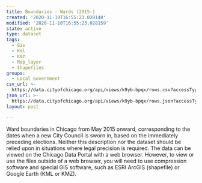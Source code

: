 ```yaml
---
title: Boundaries - Wards (2015-)
created: '2020-11-10T16:55:23.028148'
modified: '2020-11-10T16:55:23.028159'
state: active
type: dataset
tags:
  - Gis
  - Kml
  - Kmz
  - Map_layer
  - Shapefiles
groups:
  - Local Government
csv_url: >-
  https://data.cityofchicago.org/api/views/k9yb-bpqx/rows.csv?accessType=DOWNLOAD
json_url: >-
  https://data.cityofchicago.org/api/views/k9yb-bpqx/rows.json?accessType=DOWNLOAD
layout: post

---
```

Ward boundaries in Chicago from May 2015 onward, corresponding to the dates when a new City Council is sworn in, based on the immediately preceding elections.  Neither this description nor the dataset should be relied upon in situations where legal precision is required. The data can be viewed on the Chicago Data Portal with a web browser. However, to view or use the files outside of a web browser, you will need to use compression software and special GIS software, such as ESRI ArcGIS (shapefile) or Google Earth (KML or KMZ).
